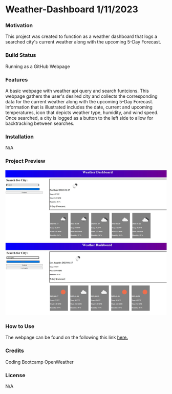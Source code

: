 # Weather-Dashboard 1/11/2023

### Motivation
This project was created to function as a weather dashboard that logs a searched city's current weather along with the upcoming 5-Day Forecast.

### Build Status
Running as a GitHub Webpage

### Features
A basic webpage with weather api query and search funtcions. This webpage gathers the user's desired city and collects the corresponding data for the current weather along with the upcoming 5-Day Forecast. Information that is illustrated includes the date, current and upcoming temperatures, icon that depicts weather type, humidity, and wind speed. Once searched, a city is logged as a button to the left side to allow for backtracking between searches.

### Installation
N/A

### Project Preview
![alt Preview of WebPage](assets/images/preview1.JPG)
![alt Preview of WebPage](assets/images/preview2.JPG)
### How to Use
The webpage can be found on the following this link [here.](https://aguilarj5.github.io/Work-Day-Scheduler/)

### Credits
Coding Bootcamp
OpenWeather

### License
N/A
